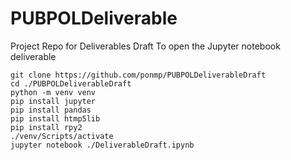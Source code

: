 # PUBPOLDeliverable
Project Repo for Deliverables Draft
To open the Jupyter notebook deliverable

    git clone https://github.com/ponmp/PUBPOLDeliverableDraft
    cd ./PUBPOLDeliverableDraft
    python -m venv venv
    pip install jupyter
    pip install pandas
    pip install htmp5lib
    pip install rpy2
    ./venv/Scripts/activate
    jupyter notebook ./DeliverableDraft.ipynb
